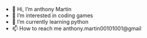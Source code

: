 - 👋 Hi, I’m anthony Martin
- 👀 I’m interested in coding games
- 🌱 I’m currently learning python
- 📫 How to reach me anthony.martin00101001@gmail
